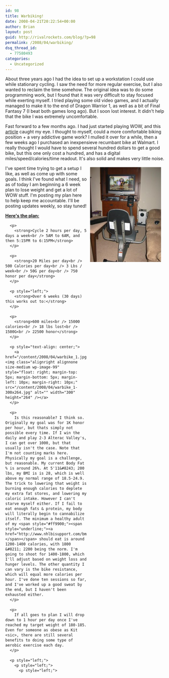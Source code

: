 ```yaml
---
id: 98
title: Warbiking!
date: 2008-04-21T20:22:54+00:00
author: Brian
layout: post
guid: http://rivalrockets.com/blog/?p=98
permalink: /2008/04/warbiking/
dsq_thread_id:
  - 77580493
categories:
  - Uncategorized
---
```

About three years ago I had the idea to set up a workstation I could use while stationary cycling. I saw the need for more regular exercise, but I also wanted to reclaim the time somehow. The original idea was to do some programming work, but I found that it was very difficult to stay focused while exerting myself. I tried playing some old video games, and I actually managed to make it to the end of Dragon Warrior 1, as well as a bit of Final Fantasy 7 (I beat both games long ago). But I soon lost interest. It didn't help that the bike I was extremely uncomfortable.

Fast forward to a few months ago. I had just started playing WOW, and this <span style="#ff9900;"><span style="underline;"><a href="http://theweightlifter.blogspot.com/2006/10/low-cal-6011-min-warbiking-3-months-41.html">article</a></span></span> caught my eye. I thought to myself, could a more comfortable biking position + a very addictive game work? I mulled it over for a while, then a few weeks ago I purchased an inexpensieve recumbant bike at Walmart. I really thought I would have to spend several hundred dollars to get a good bike, but this one only cost a hundred, and has a digital miles/speed/calories/time readout. It's also solid and makes very little noise.

<p style="center;">
  <a href="/content/2008/04/warbike_2.jpg"> </a>
</p>

<p style="left;">
  <a href="/content/2008/04/warbike_2.jpg"><img class="alignright alignnone size-medium wp-image-100" style="float: right; margin-top: 5px; margin-bottom: 5px; margin-left: 10px; margin-right: 10px;" src="/content/2008/04/warbike_2-225x300.jpg" alt="" width="225" height="300" /></a>I've spent time trying to get a setup I like, as well as come up with some goals. I think I've found what I need, so as of today I am beginning a 6 week plan to lose weight and get a lot of WOW stuff. I'm posting my plan here to help keep me accountable. I'll be posting updates weekly, so stay tuned!
</p>

<p style="left;">
  <p style="left;">
    <p style="left;">
      <p style="left;">
        <strong><span style="text-decoration: underline;">Here's the plan:</span></strong>
      </p>
      
      <p>
        <strong>Cycle 2 hours per day, 5 days a week<br /> 5AM to 6AM, and then 5:15PM to 6:15PM</strong>
      </p>
      
      <p>
        <strong>20 Miles per day<br /> 500 Calories per day<br /> 3 Lbs / week<br /> 50G per day<br /> 750 honor per day</strong>
      </p>
      
      <p style="left;">
        <strong>Over 6 weeks (30 days) this works out to:</strong>
      </p>
      
      <p>
        <strong>600 miles<br /> 15000 calories<br /> 18 lbs lost<br /> 1500G<br /> 22500 honor</strong>
      </p>
      
      <p style="text-align: center;">
        <a href="/content/2008/04/warbike_1.jpg"><img class="alignright alignnone size-medium wp-image-99" style="float: right; margin-top: 5px; margin-bottom: 5px; margin-left: 10px; margin-right: 10px;" src="/content/2008/04/warbike_1-300x264.jpg" alt="" width="300" height="264" /></a>
      </p>
      
      <p>
        Is this reasonable? I think so. Originally my goal was for 1K honor per hour, but thats simply not possible every time. If I win the daily and play 2-3 Alterac Valley's, I can get over 1000, but that usually isn't the case. Note that I'm not counting marks here. Physically my goal is a challenge, but reasonable. My current Body Fat % is around 26%. At 5'11&#8243; 200 lbs, my BMI is is 28, which is well above my normal range of 18.5-24.9. The trick to lowering that weight is burning enough calories to deplete my extra fat stores, and lowering my caloric intake. However I can't starve myself either. If I fail to eat enough fats & protein, my body will literally begin to cannabilize itself. The minimum a healthy adult of my <span style="#ff9900;"><span style="underline;"><a href="http://www.nhlbisupport.com/bmi/">BMI</a></span></span> should eat is around 1200-1400 calories, with 1800 &#8211; 2200 being the norm. I'm going to shoot for 1400-1800, which I'll adjust based on weight loss and hunger levels. The other quantity I can vary is the bike resistance, which will equal more calories per hour. I've done ten sessions so far, and I've worked up a good sweat by the end, but I haven't been exhausted either.
      </p>
      
      <p>
        If all goes to plan I will drop down to 1 hour per day once I've reached my target weight of 180-185. Even for someone as obese as Kit <sic>, there are still several benefits to doing some type of aerobic exercise each day.
      </p>
      
      <p style="left;">
        <p style="left;">
          <p style="left;">